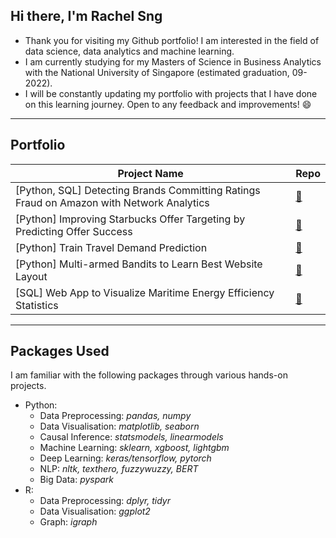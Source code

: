 ## Hi there, I'm Rachel Sng

- Thank you for visiting my Github portfolio! I am interested in the field of data science, data analytics and machine learning. 
- I am currently studying for my Masters of Science in Business Analytics with the National University of Singapore (estimated graduation, 09-2022). 
- I will be constantly updating my portfolio with projects that I have done on this learning journey. Open to any feedback and improvements! 😄

-------------------------------------------

## Portfolio

| Project Name | Repo |
| --- | ----------- |
| [Python, SQL] Detecting Brands Committing Ratings Fraud on Amazon with Network Analytics | [🔗 ](https://github.com/rachelsng/Amazon-Fraud-Detection-with-Network-Analytics)|
| [Python] Improving Starbucks Offer Targeting by Predicting Offer Success | [🔗 ](https://github.com/rachelsng/Improving-Starbucks-Offer-Targeting-with-Success-Prediction)|
| [Python] Train Travel Demand Prediction | [🔗 ](https://github.com/rachelsng/Train-Travel-Demand-Modelling-in-Python)|
| [Python] Multi-armed Bandits to Learn Best Website Layout | [🔗 ](https://github.com/rachelsng/Multiarmed-Bandits-Website-Tuning)|
| [SQL] Web App to Visualize Maritime Energy Efficiency Statistics | [🔗 ](https://github.com/salimwid/Visualizing_Maritime_Energy_Efficiency_Statistics)|

-------------------------------------------

## Packages Used

I am familiar with the following packages through various hands-on projects. 

- Python:
    - Data Preprocessing: *pandas, numpy*
    - Data Visualisation: *matplotlib, seaborn*
    - Causal Inference: *statsmodels, linearmodels*
    - Machine Learning: *sklearn, xgboost, lightgbm*
    - Deep Learning: *keras/tensorflow, pytorch*
    - NLP: *nltk, texthero, fuzzywuzzy, BERT*
    - Big Data: *pyspark*
- R: 
    - Data Preprocessing: *dplyr, tidyr*
    - Data Visualisation: *ggplot2*
    - Graph: *igraph*
